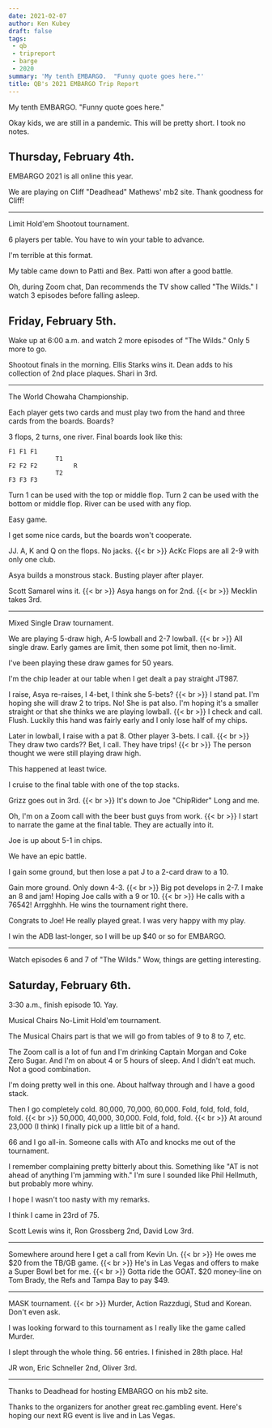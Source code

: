 ```yaml
---
date: 2021-02-07
author: Ken Kubey
draft: false
tags:
 - qb
 - tripreport
 - barge
 - 2020
summary: 'My tenth EMBARGO.  "Funny quote goes here."'
title: QB's 2021 EMBARGO Trip Report
---
```


My tenth EMBARGO.  "Funny quote goes here."

Okay kids, we are still in a pandemic.  This will be pretty short.  I took
no notes.


Thursday, February 4th.
----------------------------

EMBARGO 2021 is all online this year.

We are playing on Cliff "Deadhead" Mathews' mb2 site.
Thank goodness for Cliff!

---

Limit Hold'em Shootout tournament.

6 players  per table.  You have to win your table to advance.

I'm terrible at this format.

My table came down to Patti and Bex.  Patti won after a good battle.

Oh, during Zoom chat, Dan recommends the TV show called "The Wilds."
I watch 3 episodes before falling asleep.


Friday, February 5th.
----------------------------

Wake up at 6:00 a.m. and watch 2 more episodes of "The Wilds."  Only 5 more
to go.

Shootout finals in the morning.
Ellis Starks wins it.
Dean adds to his collection of 2nd place plaques.
Shari in 3rd.

---

The World Chowaha Championship.

Each player gets two cards and must play two from the hand and
three cards from the boards.  Boards?

3 flops, 2 turns, one river.  Final boards look like this:

```
F1 F1 F1
             T1
F2 F2 F2          R
             T2
F3 F3 F3
```

Turn 1 can be used with the top or middle flop.
Turn 2 can be used with the bottom or middle flop.
River can be used with any flop.

Easy game.


I get some nice cards, but the boards won't cooperate.

JJ.  A, K and Q on the flops.  No jacks. {{< br >}}
AcKc  Flops are all 2-9 with only one club.

Asya builds a monstrous stack.  Busting player after player.

Scott Samarel wins it. {{< br >}}
Asya hangs on for 2nd. {{< br >}}
Mecklin takes 3rd.


---

Mixed Single Draw tournament.

We are playing 5-draw high, A-5 lowball and 2-7 lowball. {{< br >}}
All single draw.  Early games are limit, then some pot limit, then no-limit.

I've been playing these draw games for 50 years.

I'm the chip leader at our table when I get dealt a pay straight JT987.

I raise, Asya re-raises, I 4-bet, I think she 5-bets? {{< br >}}
I stand pat.  I'm hoping she will draw 2 to trips.  No!  She is pat also.
I'm hoping it's a smaller straight or that she thinks we are playing
lowball.  {{< br >}}
I check and call.  Flush.  Luckily this hand was fairly early and I only
lose half of my chips.

Later in lowball, I raise with a pat 8.  Other player 3-bets.  I call. {{< br >}}
They draw two cards??  Bet, I call.  They have trips! {{< br >}}
The person thought we were still playing draw high.

This happened at least twice.

I cruise to the final table with one of the top stacks.

Grizz goes out in 3rd. {{< br >}}
It's down to Joe "ChipRider" Long and me.

Oh, I'm on a Zoom call with the beer bust guys from work. {{< br >}}
I start to narrate the game at the final table.  They are actually into it.

Joe is up about 5-1 in chips.

We have an epic battle.

I gain some ground, but then lose a pat J to a 2-card draw to a 10.

Gain more ground.  Only down 4-3. {{< br >}}
Big pot develops in 2-7.  I make an 8 and jam!  Hoping Joe calls with a 9
or 10. {{< br >}}
He calls with a 76542!  Arrgghhh.   He wins the tournament right there.

Congrats to Joe!  He really played great.  I was very happy with my play.

I win the ADB last-longer, so I will be up $40 or so for EMBARGO.

---

Watch episodes 6 and 7 of "The Wilds."  Wow, things are getting interesting.


Saturday, February 6th.
---------------------------

3:30 a.m., finish episode 10.  Yay.


Musical Chairs No-Limit Hold'em tournament.

The Musical Chairs part is that we will go from tables of 9 to 8 to 7, etc.

The Zoom call is a lot of fun and I'm drinking Captain Morgan and Coke Zero
Sugar.
And I'm on about 4 or 5 hours of sleep.  And I didn't eat much.  Not a good
combination.

I'm doing pretty well in this one.  About halfway through and I have a good
stack.

Then I go completely cold.  80,000, 70,000, 60,000.
Fold, fold, fold, fold, fold. {{< br >}}
50,000, 40,000, 30,000.  Fold, fold, fold. {{< br >}}
At around 23,000 (I think) I finally pick up a little bit of a hand.

66 and I go all-in.   Someone calls with ATo and knocks me out of the
tournament.

I remember complaining pretty bitterly about this.
Something like "AT is not ahead of anything I'm jamming with."
I'm sure I sounded like Phil Hellmuth, but probably more whiny.

I hope I wasn't too nasty with my remarks.

I think I came in 23rd of 75.

Scott Lewis wins it, Ron Grossberg 2nd, David Low 3rd.

---

Somewhere around here I get a call from Kevin Un. {{< br >}}
He owes me $20 from the TB/GB game. {{< br >}}
He's in Las Vegas and offers to make a Super Bowl bet for me. {{< br >}}
Gotta ride the GOAT.  $20 money-line on Tom Brady, the Refs and Tampa Bay
to pay $49.

---

MASK tournament. {{< br >}}
Murder, Action Razzdugi, Stud and Korean.  Don't even ask.

I was looking forward to this tournament as I really like the game called
Murder.

I slept through the whole thing.  56 entries.  I finished in 28th place.
Ha!

JR won, Eric Schneller 2nd, Oliver 3rd.

---------------------------------------------------------------------

Thanks to Deadhead for hosting EMBARGO on his mb2 site.

Thanks to the organizers for another great rec.gambling event.
Here's hoping our next RG event is live and in Las Vegas.

